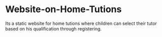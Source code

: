 # Website-on-Home-Tutions
Its a static website for home tutions where children can select their tutor based on his qualification through registering.
